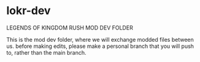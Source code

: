 # lokr-dev
LEGENDS OF KINGDOM RUSH MOD DEV FOLDER

This is the mod dev folder, where we will exchange modded files between us. before making edits, please make a personal branch that you will push to, rather than the main branch.